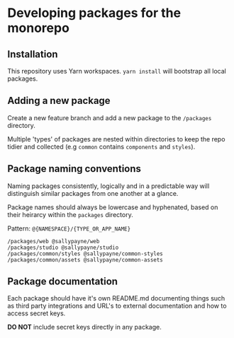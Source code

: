 # Developing packages for the monorepo

## Installation

This repository uses Yarn workspaces. `yarn install` will bootstrap all local packages.

## Adding a new package

Create a new feature branch and add a new package to the `/packages` directory.

Multiple 'types' of packages are nested within directories to keep the repo tidier and collected (e.g `common` contains `components` and `styles`).

## Package naming conventions

Naming packages consistently, logically and in a predictable way will distinguish similar packages from one another at a glance.

Package names should always be lowercase and hyphenated, based on their heirarcy within the `packages` directory.

Pattern: `@{NAMESPACE}/{TYPE_OR_APP_NAME}`

```
/packages/web @sallypayne/web
/packages/studio @sallypayne/studio
/packages/common/styles @sallypayne/common-styles
/packages/common/assets @sallypayne/common-assets
```

## Package documentation

Each package should have it's own README.md documenting things such as third party integrations and URL's to external documentation and how to access secret keys.

**DO NOT** include secret keys directly in any package.
